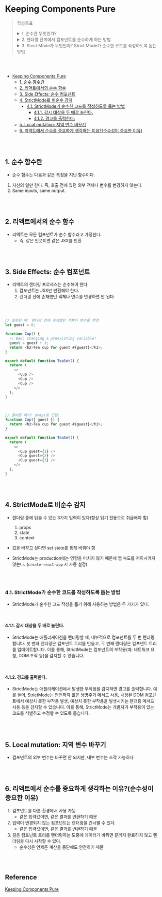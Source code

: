 # Keeping Components Pure

> 학습목표  
> <details>
> <summary>1. 순수란 무엇인가?</summary>
> <div>
> 1. 자신의 일만 한다. 즉, 호출 전에 있던 외부 객체나 변수를 변경하지 않는다.<br>
> 2. Same inputs, same output.
> </div>
> </details>
> <details>
> <summary>2. 렌더링 단계에서 컴포넌트를 순수하게 하는 방법</summary>
> <div>
> 렌더링 중에 읽을 수 있는 3가지 입력이 있다(항상 읽기 전용으로 취급해야 함)<br>
> 1. props<br>
> 2. state<br>
> 3. context<br>
> 값을 바꾸고 싶다면 set state를 통해 바꿔야 함<br>
> </div>
> </details>
> <details>
> <summary>3. Strict Mode가 무엇인지? Strict Mode가 순수한 코드를 작성하도록 돕는 방법</summary>
> <div>
> 애플리케이션 내에서 잠재적인 문제를 식별하고 경고를 발생시키기 위한 도구입니다.<br>
> <br>
> Strict Mode가 순수한 코드를 작성하도록 돕는 방법으로 2가지가 있습니다<br>
> 1. 감시 대상을 두 배로 늘린다<br>
> 2. 경고를 출력한다
> </div>
> </details>

<br><br>

- [Keeping Components Pure](#keeping-components-pure)
  - [1. 순수 함수란](#1-순수-함수란)
  - [2. 리액트에서의 순수 함수](#2-리액트에서의-순수-함수)
  - [3. Side Effects: 순수 컴포넌트](#3-side-effects-순수-컴포넌트)
  - [4. StrictMode로 비순수 감지](#4-strictmode로-비순수-감지)
    - [4.1. StrictMode가 순수한 코드를 작성하도록 돕는 방법](#41-strictmode가-순수한-코드를-작성하도록-돕는-방법)
      - [4.1.1. 감시 대상을 두 배로 늘린다.](#411-감시-대상을-두-배로-늘린다)
      - [4.1.2. 경고를 출력한다.](#412-경고를-출력한다)
  - [5. Local mutation: 지역 변수 바꾸기](#5-local-mutation-지역-변수-바꾸기)
  - [6. 리액트에서 순수를 중요하게 생각하는 이유?(순수성이 중요한 이유)](#6-리액트에서-순수를-중요하게-생각하는-이유순수성이-중요한-이유)

<br><br>

## 1. 순수 함수란
- 순수 함수는 다음과 같은 특징을 지닌 함수이다.
1. 자신의 일만 한다. 즉, 호출 전에 있던 외부 객체나 변수를 변경하지 않는다.
2. Same inputs, same output.

<br><br>

## 2. 리액트에서의 순수 함수
- 리액트는 모든 컴포넌트가 순수 함수라고 가정한다. 
  - 즉, 같은 인풋이면 같은 JSX를 반환

<br><br>

## 3. Side Effects: 순수 컴포넌트
- 리액트의 렌더링 프로세스는 순수해야 한다
  1. 컴포넌트는 JSX만 반환해야 한다.
  2. 렌더링 전에 존재했던 객체나 변수를 변경하면 안 된다

<br><br>

```javascript
// 잘못된 예: 렌더링 전에 존재했던 객체나 변수를 변경
let guest = 0;

function Cup() {
  // Bad: changing a preexisting variable!
  guest = guest + 1;
  return <h2>Tea cup for guest #{guest}</h2>;
}

export default function TeaSet() {
  return (
    <>
      <Cup />
      <Cup />
      <Cup />
    </>
  );
}
```

<br>

```javascript
// 올바른 예시: props로 전달!
function Cup({ guest }) {
  return <h2>Tea cup for guest #{guest}</h2>;
}

export default function TeaSet() {
  return (
    <>
      <Cup guest={1} />
      <Cup guest={2} />
      <Cup guest={3} />
    </>
  );
}
```

<br><br>

## 4. StrictMode로 비순수 감지
- 렌더링 중에 읽을 수 있는 3가지 입력이 있다(항상 읽기 전용으로 취급해야 함)
  1. props
  2. state
  3. context

- 값을 바꾸고 싶다면 set state를 통해 바꿔야 함
- StrictMode는 production에는 영향을 미치지 않기 때문에 앱 속도를 저하시키지 않는다. (`create-react-app` 시 자동 설정)

<br><br>

### 4.1. StrictMode가 순수한 코드를 작성하도록 돕는 방법
- StrictMode가 순수한 코드 작성을 돕기 위해 사용하는 방법은 두 가지가 있다.

<br>

#### 4.1.1. 감시 대상을 두 배로 늘린다.
- StrictMode는 애플리케이션을 렌더링할 때, 내부적으로 컴포넌트를 두 번 렌더링합니다. 첫 번째 렌더링은 컴포넌트 트리를 만들고, 두 번째 렌더링은 컴포넌트 트리를 업데이트합니다. 이를 통해, StrictMode는 컴포넌트의 부작용(예: 네트워크 요청, DOM 조작 등)을 감지할 수 있습니다.

<br>

#### 4.1.2. 경고를 출력한다.
- StrictMode는 애플리케이션에서 발생한 부작용을 감지하면 경고를 출력합니다. 예를 들어, StrictMode는 안전하지 않은 생명주기 메서드 사용, 내장된 DOM 컴포넌트에서 예상치 못한 부작용 발생, 예상치 못한 부작용을 발생시키는 렌더링 메서드 사용 등을 감지할 수 있습니다. 이를 통해, StrictMode는 개발자가 부작용이 있는 코드를 식별하고 수정할 수 있도록 돕습니다.

<br><br>

## 5. Local mutation: 지역 변수 바꾸기
- 컴포넌트의 외부 변수는 바꾸면 안 되지만, 내부 변수는 조작 가능하다 

<br><br>

## 6. 리액트에서 순수를 중요하게 생각하는 이유?(순수성이 중요한 이유)
1. 컴포넌트를 다른 환경에서 사용 가능
   - 같은 입력값이면, 같은 결과를 반환하기 때문
2. 입력이 변경되지 않는 컴포넌트는 렌더링을 건너뛸 수 있다.
   - 같은 입력값이면, 같은 결과를 반환하기 때문
3. 깊은 컴포넌트 트리를 렌더링하는 도중에 데이터가 바뀌면 끝까지 완료하지 않고 렌더링을 다시 시작할 수 있다. 
   - 순수성은 언제든 계산을 중단해도 안전하기 때문

<br><br>

## Reference<!-- omit in toc -->
[Keeping Components Pure](https://beta.reactjs.org/learn/keeping-components-pure#detecting-impure-calculations-with-strict-mode)